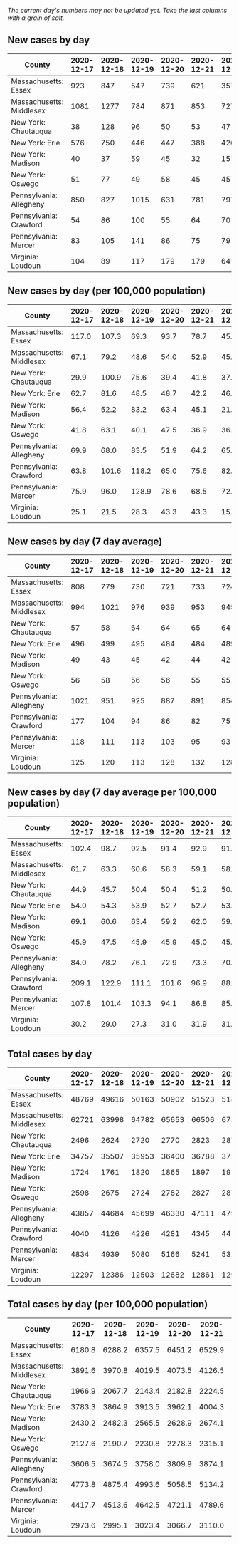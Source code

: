 _The current day's numbers may not be updated yet. Take the last columns with a grain of salt._
## New cases by day

| County | 2020-12-17 | 2020-12-18 | 2020-12-19 | 2020-12-20 | 2020-12-21 | 2020-12-22 | 2020-12-23 |
| --- | --- | --- | --- | --- | --- | --- | --- |
| Massachusetts: Essex | 923 | 847 | 547 | 739 | 621 | 357 |  |
| Massachusetts: Middlesex | 1081 | 1277 | 784 | 871 | 853 | 727 |  |
| New York: Chautauqua | 38 | 128 | 96 | 50 | 53 | 47 |  |
| New York: Erie | 576 | 750 | 446 | 447 | 388 | 426 |  |
| New York: Madison | 40 | 37 | 59 | 45 | 32 | 15 |  |
| New York: Oswego | 51 | 77 | 49 | 58 | 45 | 45 |  |
| Pennsylvania: Allegheny | 850 | 827 | 1015 | 631 | 781 | 797 |  |
| Pennsylvania: Crawford | 54 | 86 | 100 | 55 | 64 | 70 |  |
| Pennsylvania: Mercer | 83 | 105 | 141 | 86 | 75 | 79 |  |
| Virginia: Loudoun | 104 | 89 | 117 | 179 | 179 | 64 |  |

## New cases by day (per 100,000 population)

| County | 2020-12-17 | 2020-12-18 | 2020-12-19 | 2020-12-20 | 2020-12-21 | 2020-12-22 | 2020-12-23 |
| --- | --- | --- | --- | --- | --- | --- | --- |
| Massachusetts: Essex | 117.0 | 107.3 | 69.3 | 93.7 | 78.7 | 45.2 |  |
| Massachusetts: Middlesex | 67.1 | 79.2 | 48.6 | 54.0 | 52.9 | 45.1 |  |
| New York: Chautauqua | 29.9 | 100.9 | 75.6 | 39.4 | 41.8 | 37.0 |  |
| New York: Erie | 62.7 | 81.6 | 48.5 | 48.7 | 42.2 | 46.4 |  |
| New York: Madison | 56.4 | 52.2 | 83.2 | 63.4 | 45.1 | 21.1 |  |
| New York: Oswego | 41.8 | 63.1 | 40.1 | 47.5 | 36.9 | 36.9 |  |
| Pennsylvania: Allegheny | 69.9 | 68.0 | 83.5 | 51.9 | 64.2 | 65.5 |  |
| Pennsylvania: Crawford | 63.8 | 101.6 | 118.2 | 65.0 | 75.6 | 82.7 |  |
| Pennsylvania: Mercer | 75.9 | 96.0 | 128.9 | 78.6 | 68.5 | 72.2 |  |
| Virginia: Loudoun | 25.1 | 21.5 | 28.3 | 43.3 | 43.3 | 15.5 |  |

## New cases by day (7 day average)

| County | 2020-12-17 | 2020-12-18 | 2020-12-19 | 2020-12-20 | 2020-12-21 | 2020-12-22 | 2020-12-23 |
| --- | --- | --- | --- | --- | --- | --- | --- |
| Massachusetts: Essex | 808 | 779 | 730 | 721 | 733 | 724 |  |
| Massachusetts: Middlesex | 994 | 1021 | 976 | 939 | 953 | 945 |  |
| New York: Chautauqua | 57 | 58 | 64 | 64 | 65 | 64 |  |
| New York: Erie | 496 | 499 | 495 | 484 | 484 | 489 |  |
| New York: Madison | 49 | 43 | 45 | 42 | 44 | 42 |  |
| New York: Oswego | 56 | 58 | 56 | 56 | 55 | 55 |  |
| Pennsylvania: Allegheny | 1021 | 951 | 925 | 887 | 891 | 854 |  |
| Pennsylvania: Crawford | 177 | 104 | 94 | 86 | 82 | 75 |  |
| Pennsylvania: Mercer | 118 | 111 | 113 | 103 | 95 | 93 |  |
| Virginia: Loudoun | 125 | 120 | 113 | 128 | 132 | 128 |  |

## New cases by day (7 day average per 100,000 population)

| County | 2020-12-17 | 2020-12-18 | 2020-12-19 | 2020-12-20 | 2020-12-21 | 2020-12-22 | 2020-12-23 |
| --- | --- | --- | --- | --- | --- | --- | --- |
| Massachusetts: Essex | 102.4 | 98.7 | 92.5 | 91.4 | 92.9 | 91.8 |  |
| Massachusetts: Middlesex | 61.7 | 63.3 | 60.6 | 58.3 | 59.1 | 58.6 |  |
| New York: Chautauqua | 44.9 | 45.7 | 50.4 | 50.4 | 51.2 | 50.4 |  |
| New York: Erie | 54.0 | 54.3 | 53.9 | 52.7 | 52.7 | 53.2 |  |
| New York: Madison | 69.1 | 60.6 | 63.4 | 59.2 | 62.0 | 59.2 |  |
| New York: Oswego | 45.9 | 47.5 | 45.9 | 45.9 | 45.0 | 45.0 |  |
| Pennsylvania: Allegheny | 84.0 | 78.2 | 76.1 | 72.9 | 73.3 | 70.2 |  |
| Pennsylvania: Crawford | 209.1 | 122.9 | 111.1 | 101.6 | 96.9 | 88.6 |  |
| Pennsylvania: Mercer | 107.8 | 101.4 | 103.3 | 94.1 | 86.8 | 85.0 |  |
| Virginia: Loudoun | 30.2 | 29.0 | 27.3 | 31.0 | 31.9 | 31.0 |  |

## Total cases by day

| County | 2020-12-17 | 2020-12-18 | 2020-12-19 | 2020-12-20 | 2020-12-21 | 2020-12-22 | 2020-12-23 |
| --- | --- | --- | --- | --- | --- | --- | --- |
| Massachusetts: Essex | 48769 | 49616 | 50163 | 50902 | 51523 | 51880 |  |
| Massachusetts: Middlesex | 62721 | 63998 | 64782 | 65653 | 66506 | 67233 |  |
| New York: Chautauqua | 2496 | 2624 | 2720 | 2770 | 2823 | 2870 |  |
| New York: Erie | 34757 | 35507 | 35953 | 36400 | 36788 | 37214 |  |
| New York: Madison | 1724 | 1761 | 1820 | 1865 | 1897 | 1912 |  |
| New York: Oswego | 2598 | 2675 | 2724 | 2782 | 2827 | 2872 |  |
| Pennsylvania: Allegheny | 43857 | 44684 | 45699 | 46330 | 47111 | 47908 |  |
| Pennsylvania: Crawford | 4040 | 4126 | 4226 | 4281 | 4345 | 4415 |  |
| Pennsylvania: Mercer | 4834 | 4939 | 5080 | 5166 | 5241 | 5320 |  |
| Virginia: Loudoun | 12297 | 12386 | 12503 | 12682 | 12861 | 12925 |  |

## Total cases by day (per 100,000 population)

| County | 2020-12-17 | 2020-12-18 | 2020-12-19 | 2020-12-20 | 2020-12-21 | 2020-12-22 | 2020-12-23 |
| --- | --- | --- | --- | --- | --- | --- | --- |
| Massachusetts: Essex | 6180.8 | 6288.2 | 6357.5 | 6451.2 | 6529.9 | 6575.1 |  |
| Massachusetts: Middlesex | 3891.6 | 3970.8 | 4019.5 | 4073.5 | 4126.5 | 4171.6 |  |
| New York: Chautauqua | 1966.9 | 2067.7 | 2143.4 | 2182.8 | 2224.5 | 2261.6 |  |
| New York: Erie | 3783.3 | 3864.9 | 3913.5 | 3962.1 | 4004.3 | 4050.7 |  |
| New York: Madison | 2430.2 | 2482.3 | 2565.5 | 2628.9 | 2674.1 | 2695.2 |  |
| New York: Oswego | 2127.6 | 2190.7 | 2230.8 | 2278.3 | 2315.1 | 2352.0 |  |
| Pennsylvania: Allegheny | 3606.5 | 3674.5 | 3758.0 | 3809.9 | 3874.1 | 3939.7 |  |
| Pennsylvania: Crawford | 4773.8 | 4875.4 | 4993.6 | 5058.5 | 5134.2 | 5216.9 |  |
| Pennsylvania: Mercer | 4417.7 | 4513.6 | 4642.5 | 4721.1 | 4789.6 | 4861.8 |  |
| Virginia: Loudoun | 2973.6 | 2995.1 | 3023.4 | 3066.7 | 3110.0 | 3125.5 |  |
